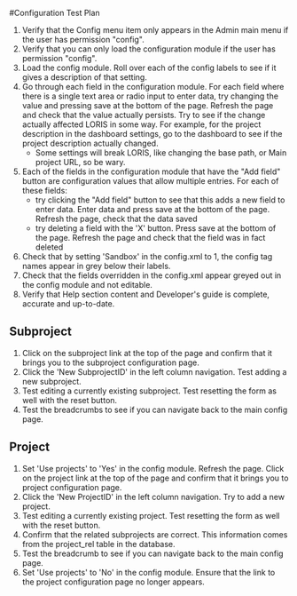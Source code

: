 #Configuration Test Plan

1. Verify that the Config menu item only appears in the Admin main menu if the user has permission "config".
2. Verify that you can only load the configuration module if the user has permission "config".
3. Load the config module. Roll over each of the config labels to see if it gives a description of that setting.
4. Go through each field in the configuration module. For each field where there is a single text area or radio input to enter data, try changing the value and pressing save at the bottom of the page. Refresh the page and check that the value actually persists. Try to see if the change actually affected LORIS in some way. For example, for the project description in the dashboard settings, go to the dashboard to see if the project description actually changed.
	* Some settings will break LORIS, like changing the base path, or Main project URL, so be wary.
5. Each of the fields in the configuration module that have the "Add field" button are configuration values that allow multiple entries. For each of these fields:
	* try clicking the "Add field" button to see that this adds a new field to enter data. Enter data and press save at the bottom of the page. Refresh the page, check that the data saved
	* try deleting a field with the 'X' button. Press save at the bottom of the page. Refresh the page and check that the field was in fact deleted
6. Check that by setting 'Sandbox' in the config.xml to 1, the config tag names appear in grey below their labels.
7. Check that the fields overridden in the config.xml appear greyed out in the config module and not editable.
8. Verify that Help section content and Developer's guide is complete, accurate and up-to-date.

## Subproject
1. Click on the subproject link at the top of the page and confirm that it brings you to the subproject configuration page.
2. Click the 'New SubprojectID' in the left column navigation. Test adding a new subproject.
3. Test editing a currently existing subproject. Test resetting the form as well with the reset button.
4. Test the breadcrumbs to see if you can navigate back to the main config page.

## Project

1. Set 'Use projects' to 'Yes' in the config module. Refresh the page. Click on the project link at the top of the page and confirm that it brings you to project configuration page.
2. Click the 'New ProjectID' in the left column navigation. Try to add a new project.
3. Test editing a currently existing project. Test resetting the form as well with the reset button.
4. Confirm that the related subprojects are correct. This information comes from the project_rel table in the database.
5. Test the breadcrumb to see if you can navigate back to the main config page.
6. Set 'Use projects' to 'No' in the config module. Ensure that the link to the project configuration page no longer appears.